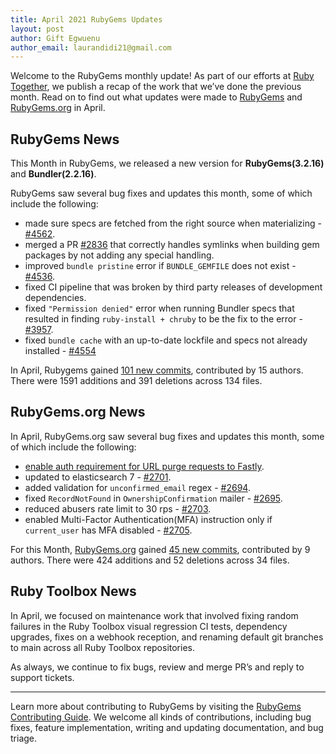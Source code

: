 ```yaml
---
title: April 2021 RubyGems Updates
layout: post
author: Gift Egwuenu
author_email: laurandidi21@gmail.com
---
```


Welcome to the RubyGems monthly update! As part of our efforts at [Ruby Together](http://rubytogether.org/), we publish a recap of the work that we’ve done the previous month. Read on to find out what updates were made to [RubyGems](https://github.com/rubygems/rubygems) and [RubyGems.org](https://github.com/rubygems/rubygems.org) in April.

## RubyGems News
This Month in RubyGems, we released a new version for **RubyGems(3.2.16)** and **Bundler(2.2.16)**. 

RubyGems saw several bug fixes and updates this month, some of which include the following:

- made sure specs are fetched from the right source when materializing - [#4562](https://github.com/rubygems/rubygems/pull/4562). 
- merged a PR [#2836](https://github.com/rubygems/rubygems/pull/2836) that correctly handles symlinks when building gem packages by not adding any special handling.
- improved `bundle pristine` error if `BUNDLE_GEMFILE` does not exist - [#4536](https://github.com/rubygems/rubygems/pull/4536).
- fixed CI pipeline that was broken by third party releases of development dependencies.
- fixed ``"Permission denied"`` error when running Bundler specs that resulted in finding `ruby-install + chruby` to be the fix to the error - [#3957](https://github.com/rubygems/rubygems/issues/3957).
- fixed `bundle cache` with an up-to-date lockfile and specs not already installed - [#4554](https://github.com/rubygems/rubygems/pull/4554) 

In April, Rubygems gained [101 new commits](https://github.com/rubygems/rubygems/compare/master@%7B2021-04-01%7D...master@%7B2021-04-30%7D), contributed by 15 authors. There were 1591 additions and 391 deletions across 134 files.

## RubyGems.org News
In April, RubyGems.org saw several bug fixes and updates this month, some of which include the following:

- [enable auth requirement for URL purge requests to Fastly](https://github.com/rubygems/rubygems.org/commit/da99700a6c727a4381648e4b687d4d3f08f67a25).
- updated to elasticsearch 7 - [#2701](https://github.com/rubygems/rubygems.org/pull/2701).
- added validation for `unconfirmed_email` regex - [#2694](https://github.com/rubygems/rubygems.org/pull/2694).
- fixed `RecordNotFound` in `OwnershipConfirmation` mailer - [#2695](https://github.com/rubygems/rubygems.org/pull/2695).
- reduced abusers rate limit to 30 rps - [#2703](https://github.com/rubygems/rubygems.org/pull/2703).
- enabled Multi-Factor Authentication(MFA) instruction only if `current_user` has MFA disabled - [#2705](https://github.com/rubygems/rubygems.org/pull/2705).

For this Month, [RubyGems.org](https://github.com/rubygems/rubygems.org) gained [45 new commits](https://github.com/rubygems/rubygems.org/compare/master@%7B2021-04-01%7D...master@%7B2021-04-30%7D), contributed by 9 authors. There were 424 additions and 52 deletions across 34 files.

## Ruby Toolbox News

In April, we focused on maintenance work that involved  fixing random failures in the Ruby Toolbox visual regression CI tests, dependency upgrades, fixes on a webhook reception, and renaming default git branches to main across all Ruby Toolbox repositories.

As always, we continue to fix bugs, review and merge PR’s and reply to support tickets.

---
Learn more about contributing to RubyGems by visiting the [RubyGems Contributing Guide](https://github.com/rubygems/rubygems/blob/master/CONTRIBUTING.md#how-to-contribute). We welcome all kinds of contributions, including bug fixes, feature implementation, writing and updating documentation, and bug triage.
